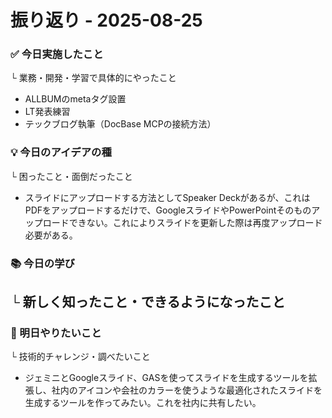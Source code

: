 # 振り返り - 2025-08-25

### ✅ 今日実施したこと
└ 業務・開発・学習で具体的にやったこと
- ALLBUMのmetaタグ設置
- LT発表練習
- テックブログ執筆（DocBase MCPの接続方法）

### 💡 今日のアイデアの種
└ 困ったこと・面倒だったこと
- スライドにアップロードする方法としてSpeaker Deckがあるが、これはPDFをアップロードするだけで、GoogleスライドやPowerPointそのものアップロードできない。これによりスライドを更新した際は再度アップロード必要がある。

###   📚 今日の学び
└ 新しく知ったこと・できるようになったこと
- 

### 🎯 明日やりたいこと
└ 技術的チャレンジ・調べたいこと
- ジェミニとGoogleスライド、GASを使ってスライドを生成するツールを拡張し、社内のアイコンや会社のカラーを使うような最適化されたスライドを生成するツールを作ってみたい。これを社内に共有したい。
